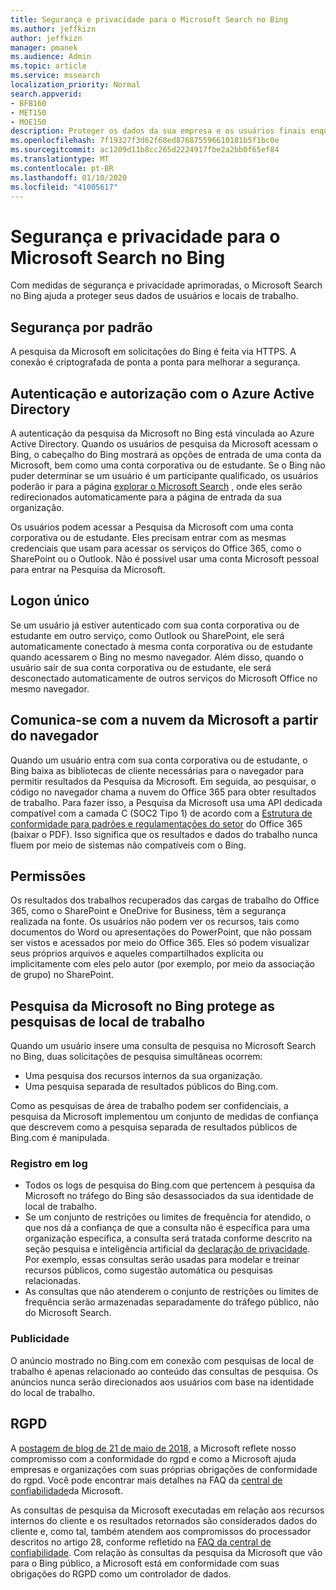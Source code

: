 ```yaml
---
title: Segurança e privacidade para o Microsoft Search no Bing
ms.author: jeffkizn
author: jeffkizn
manager: pmanek
ms.audience: Admin
ms.topic: article
ms.service: mssearch
localization_priority: Normal
search.appverid:
- BFB160
- MET150
- MOE150
description: Proteger os dados da sua empresa e os usuários finais enquanto fornecem informações a usuários autorizados com o Microsoft Search no Bing
ms.openlocfilehash: 7f19327f3d62f68ed876875596610181b5f1bc0e
ms.sourcegitcommit: ac1209d11b8cc265d2224917fbe2a2bb0f65ef84
ms.translationtype: MT
ms.contentlocale: pt-BR
ms.lasthandoff: 01/10/2020
ms.locfileid: "41005617"
---
```

# <a name="security-and-privacy-for-microsoft-search-in-bing"></a>Segurança e privacidade para o Microsoft Search no Bing

Com medidas de segurança e privacidade aprimoradas, o Microsoft Search no Bing ajuda a proteger seus dados de usuários e locais de trabalho.

## <a name="secure-by-default"></a>Segurança por padrão

A pesquisa da Microsoft em solicitações do Bing é feita via HTTPS. A conexão é criptografada de ponta a ponta para melhorar a segurança.
  
## <a name="authentication-and-authorization-with-azure-active-directory"></a>Autenticação e autorização com o Azure Active Directory

A autenticação da pesquisa da Microsoft no Bing está vinculada ao Azure Active Directory. Quando os usuários de pesquisa da Microsoft acessam o Bing, o cabeçalho do Bing mostrará as opções de entrada de uma conta da Microsoft, bem como uma conta corporativa ou de estudante. Se o Bing não puder determinar se um usuário é um participante qualificado, os usuários poderão ir para a página [explorar o Microsoft Search](https://www.bing.com/business/explore) , onde eles serão redirecionados automaticamente para a página de entrada da sua organização.

Os usuários podem acessar a Pesquisa da Microsoft com uma conta corporativa ou de estudante. Eles precisam entrar com as mesmas credenciais que usam para acessar os serviços do Office 365, como o SharePoint ou o Outlook. Não é possível usar uma conta Microsoft pessoal para entrar na Pesquisa da Microsoft.

## <a name="single-sign-on"></a>Logon único

Se um usuário já estiver autenticado com sua conta corporativa ou de estudante em outro serviço, como Outlook ou SharePoint, ele será automaticamente conectado à mesma conta corporativa ou de estudante quando acessarem o Bing no mesmo navegador. Além disso, quando o usuário sair de sua conta corporativa ou de estudante, ele será desconectado automaticamente de outros serviços do Microsoft Office no mesmo navegador.
  
## <a name="communicates-with-the-microsoft-cloud-from-the-browser"></a>Comunica-se com a nuvem da Microsoft a partir do navegador

Quando um usuário entra com sua conta corporativa ou de estudante, o Bing baixa as bibliotecas de cliente necessárias para o navegador para permitir resultados da Pesquisa da Microsoft. Em seguida, ao pesquisar, o código no navegador chama a nuvem do Office 365 para obter resultados de trabalho. Para fazer isso, a Pesquisa da Microsoft usa uma API dedicada compatível com a camada C (SOC2 Tipo 1) de acordo com a [Estrutura de conformidade para padrões e regulamentações do setor](https://download.microsoft.com/download/1/4/3/1434ABAB-B8E9-412D-8C3A-187B5FCB7A2F/Compliance%20Framework%20document.pdf) do Office 365 (baixar o PDF). Isso significa que os resultados e dados do trabalho nunca fluem por meio de sistemas não compatíveis com o Bing.
  
## <a name="permissions"></a>Permissões

Os resultados dos trabalhos recuperados das cargas de trabalho do Office 365, como o SharePoint e OneDrive for Business, têm a segurança realizada na fonte. Os usuários não podem ver os recursos, tais como documentos do Word ou apresentações do PowerPoint, que não possam ser vistos e acessados por meio do Office 365. Eles só podem visualizar seus próprios arquivos e aqueles compartilhados explícita ou implicitamente com eles pelo autor (por exemplo, por meio da associação de grupo) no SharePoint.

## <a name="microsoft-search-in-bing-protects-workplace-searches"></a>Pesquisa da Microsoft no Bing protege as pesquisas de local de trabalho

Quando um usuário insere uma consulta de pesquisa no Microsoft Search no Bing, duas solicitações de pesquisa simultâneas ocorrem:

- Uma pesquisa dos recursos internos da sua organização.
- Uma pesquisa separada de resultados públicos do Bing.com.

Como as pesquisas de área de trabalho podem ser confidenciais, a pesquisa da Microsoft implementou um conjunto de medidas de confiança que descrevem como a pesquisa separada de resultados públicos de Bing.com é manipulada.

### <a name="logging"></a>Registro em log

- Todos os logs de pesquisa do Bing.com que pertencem à pesquisa da Microsoft no tráfego do Bing são desassociados da sua identidade de local de trabalho.
- Se um conjunto de restrições ou limites de frequência for atendido, o que nos dá a confiança de que a consulta não é específica para uma organização específica, a consulta será tratada conforme descrito na seção pesquisa e inteligência artificial da [declaração de privacidade](https://privacy.microsoft.com/privacystatement). Por exemplo, essas consultas serão usadas para modelar e treinar recursos públicos, como sugestão automática ou pesquisas relacionadas.
- As consultas que não atenderem o conjunto de restrições ou limites de frequência serão armazenadas separadamente do tráfego público, não do Microsoft Search.

### <a name="advertising"></a>Publicidade

O anúncio mostrado no Bing.com em conexão com pesquisas de local de trabalho é apenas relacionado ao conteúdo das consultas de pesquisa. Os anúncios nunca serão direcionados aos usuários com base na identidade do local de trabalho.

## <a name="gdpr"></a>RGPD

A [postagem de blog de 21 de maio de 2018,](https://blogs.microsoft.com/on-the-issues/2018/05/21/microsofts-commitment-to-gdpr-privacy-and-putting-customers-in-control-of-their-own-data/) a Microsoft reflete nosso compromisso com a conformidade do rgpd e como a Microsoft ajuda empresas e organizações com suas próprias obrigações de conformidade do rgpd. Você pode encontrar mais detalhes na FAQ da [central de confiabilidade](https://www.microsoft.com/trustcenter/privacy/gdpr/gdpr-faqs)da Microsoft.

As consultas de pesquisa da Microsoft executadas em relação aos recursos internos do cliente e os resultados retornados são considerados dados do cliente e, como tal, também atendem aos compromissos do processador descritos no artigo 28, conforme refletido na [FAQ da central de confiabilidade](https://www.microsoft.com/trustcenter/privacy/gdpr/gdpr-faqs). Com relação às consultas da pesquisa da Microsoft que vão para o Bing público, a Microsoft está em conformidade com suas obrigações do RGPD como um controlador de dados.
